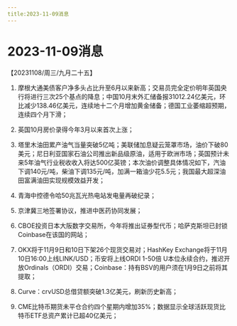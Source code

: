```yaml
---
title:2023-11-09消息
---
```

# 2023-11-09消息
【20231108/周三/九月二十五】
1. 摩根大通美债客户净多头占比升至6月以来新高；交易员完全定价明年英国央行将进行三次25个基点的降息；中国10月末外汇储备报31012.24亿美元，环比减少138.46亿美元，连续地十二个月增加黄金储备；德国工业萎缩超预期，连续四个月下滑；

2. 英国10月房价录得今年3月以来首次上涨；

3. 塔里木油田累产油气当量突破5亿吨；美联储加息疑云笼罩市场，油价下破80美元；尼日利亚国家石油公司推出新品级原油，适用于欧洲市场；英国预计未来5年油气行业税收收入将达500亿英镑；本次油价调整具体情况如下，汽油下调140元/吨，柴油下调135元/吨，加满一箱油少花5.5元；我国最大超深油田富满油田实现规模效益开发；

4. 青海中控德令哈50兆瓦光热电站发电量再破纪录；

5. 京津冀三地签署协议，推进中医药协同发展；

6. CBOE投资日本大阪数字交易所，今年将推出证券型代币；哈萨克斯坦已封锁Coinbase在该国的网站；

7. OKX将于11月9日和10日下架26个现货交易对；HashKey Exchange将于11月10日16:00上线LINK/USD；币安将上线ORDI 1-50倍 U本位永续合约，推迟开放Ordinals（ORDI）交易；Coinbase：持有BSV的用户须在1月9日之前将其提取；

8. Curve：crvUSD总借贷额突破1.3亿美元，刷新历史新高；

9. CME比特币期货未平仓合约四个星期内增加35%；数据显示全球活跃现货比特币ETF总资产累计已超40亿美元；

​